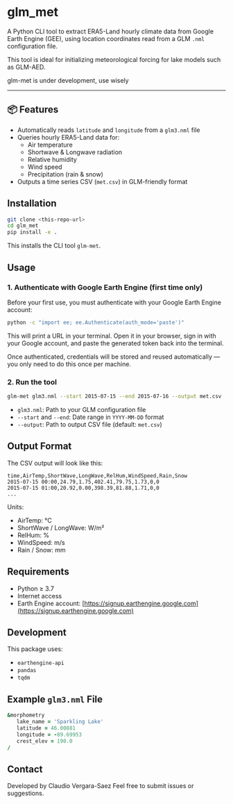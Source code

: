 # glm_met

A Python CLI tool to extract ERA5-Land hourly climate data from Google Earth Engine (GEE), using location coordinates read from a GLM `.nml` configuration file.

This tool is ideal for initializing meteorological forcing for lake models such as GLM-AED.

glm-met is under development, use wisely 

---

## 📦 Features

- Automatically reads `latitude` and `longitude` from a `glm3.nml` file
- Queries hourly ERA5-Land data for:
  - Air temperature  
  - Shortwave & Longwave radiation  
  - Relative humidity  
  - Wind speed  
  - Precipitation (rain & snow)
- Outputs a time series CSV (`met.csv`) in GLM-friendly format

## Installation

```bash
git clone <this-repo-url>
cd glm_met
pip install -e .
```

This installs the CLI tool `glm-met`.

## Usage

### 1. Authenticate with Google Earth Engine (first time only)

Before your first use, you must authenticate with your Google Earth Engine account:

```bash
python -c "import ee; ee.Authenticate(auth_mode='paste')"
```

This will print a URL in your terminal. Open it in your browser, sign in with your Google account, and paste the generated token back into the terminal.

Once authenticated, credentials will be stored and reused automatically — you only need to do this once per machine.

### 2. Run the tool

```bash
glm-met glm3.nml --start 2015-07-15 --end 2015-07-16 --output met.csv
```

- `glm3.nml`: Path to your GLM configuration file  
- `--start` and `--end`: Date range in `YYYY-MM-DD` format  
- `--output`: Path to output CSV file (default: `met.csv`)

## Output Format

The CSV output will look like this:

```
time,AirTemp,ShortWave,LongWave,RelHum,WindSpeed,Rain,Snow
2015-07-15 00:00,24.79,1.75,402.41,79.75,1.73,0,0
2015-07-15 01:00,20.92,0.00,398.39,81.88,1.71,0,0
...
```

Units:
- AirTemp: °C  
- ShortWave / LongWave: W/m²  
- RelHum: %  
- WindSpeed: m/s  
- Rain / Snow: mm

## Requirements

- Python ≥ 3.7  
- Internet access  
- Earth Engine account: [https://signup.earthengine.google.com](https://signup.earthengine.google.com)

## Development

This package uses:

- `earthengine-api`  
- `pandas`  
- `tqdm`

## Example `glm3.nml` File

```fortran
&morphometry
   lake_name = 'Sparkling Lake'
   latitude = 46.00881
   longitude = -89.69953
   crest_elev = 190.0
/
```

## Contact

Developed by Claudio Vergara-Saez 
Feel free to submit issues or suggestions.
